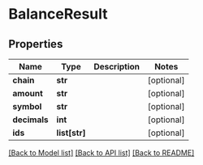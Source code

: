 # BalanceResult

## Properties
Name | Type | Description | Notes
------------ | ------------- | ------------- | -------------
**chain** | **str** |  | [optional] 
**amount** | **str** |  | [optional] 
**symbol** | **str** |  | [optional] 
**decimals** | **int** |  | [optional] 
**ids** | **list[str]** |  | [optional] 

[[Back to Model list]](../README.md#documentation-for-models) [[Back to API list]](../README.md#documentation-for-api-endpoints) [[Back to README]](../README.md)


